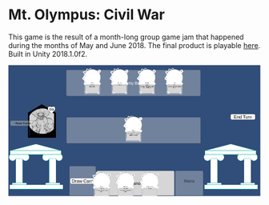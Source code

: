 # Mt. Olympus: Civil War

This game is the result of a month-long group game jam that happened during the months of May and June 2018. The final product is playable [here](https://git-gud-mastermind.github.io/mama-jama-5-2018/). Built in Unity 2018.1.0f2.

![Screenshot](screenshot.png?raw=true "Screenshot")
